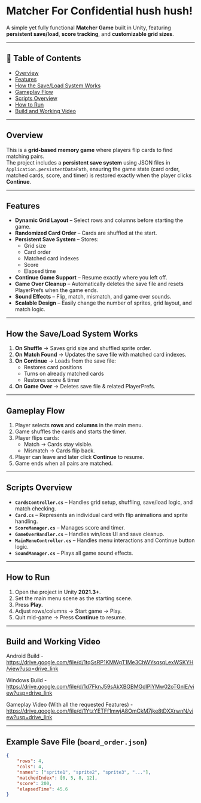 # Matcher For Confidential hush hush!
A simple yet fully functional **Matcher Game** built in Unity, featuring **persistent save/load**, **score tracking**, and **customizable grid sizes**.

---

## 📌 Table of Contents
- [Overview](#overview)
- [Features](#features)
- [How the Save/Load System Works](#how-the-saveload-system-works)
- [Gameplay Flow](#gameplay-flow)
- [Scripts Overview](#scripts-overview)
- [How to Run](#how-to-run)
- [Build and Working Video](#build-and-working-video)

---

## Overview
This is a **grid-based memory game** where players flip cards to find matching pairs.  
The project includes a **persistent save system** using JSON files in `Application.persistentDataPath`, ensuring the game state (card order, matched cards, score, and timer) is restored exactly when the player clicks **Continue**.

---

## Features
- **Dynamic Grid Layout** – Select rows and columns before starting the game.
- **Randomized Card Order** – Cards are shuffled at the start.
- **Persistent Save System** – Stores:
  - Grid size
  - Card order
  - Matched card indexes
  - Score
  - Elapsed time
- **Continue Game Support** – Resume exactly where you left off.
- **Game Over Cleanup** – Automatically deletes the save file and resets PlayerPrefs when the game ends.
- **Sound Effects** – Flip, match, mismatch, and game over sounds.
- **Scalable Design** – Easily change the number of sprites, grid layout, and match logic.

---

## How the Save/Load System Works
1. **On Shuffle** → Saves grid size and shuffled sprite order.
2. **On Match Found** → Updates the save file with matched card indexes.
3. **On Continue** → Loads from the save file:
   - Restores card positions
   - Turns on already matched cards
   - Restores score & timer
4. **On Game Over** → Deletes save file & related PlayerPrefs.

---

## Gameplay Flow
1. Player selects **rows** and **columns** in the main menu.
2. Game shuffles the cards and starts the timer.
3. Player flips cards:
   - Match → Cards stay visible.
   - Mismatch → Cards flip back.
4. Player can leave and later click **Continue** to resume.
5. Game ends when all pairs are matched.

---

## Scripts Overview
- **`CardsController.cs`** – Handles grid setup, shuffling, save/load logic, and match checking.
- **`Card.cs`** – Represents an individual card with flip animations and sprite handling.
- **`ScoreManager.cs`** – Manages score and timer.
- **`GameOverHandler.cs`** – Handles win/loss UI and save cleanup.
- **`MainMenuController.cs`** – Handles menu interactions and Continue button logic.
- **`SoundManager.cs`** – Plays all game sound effects.

---

## How to Run
1. Open the project in Unity **2021.3+**.
2. Set the main menu scene as the starting scene.
3. Press **Play**.
4. Adjust rows/columns → Start game → Play.
5. Quit mid-game → Press **Continue** to resume.

---

## Build and Working Video 

Android Build - https://drive.google.com/file/d/1tqSsRP1KMWgT1Me3ChWYsqsqLexWSKYH/view?usp=drive_link

Windows Build - https://drive.google.com/file/d/1d7FknJ59sAkXBGBMGdlPlYMw02oTGnlE/view?usp=drive_link

Gameplay Video (With all the requested Features) - https://drive.google.com/file/d/1YtzYETFf1mwjA8OmCkM7jke8tDXXrwnN/view?usp=drive_link


---

## Example Save File (`board_order.json`)
```json
{
    "rows": 4,
    "cols": 4,
    "names": ["sprite1", "sprite2", "sprite3", "..."],
    "matchedIndex": [0, 5, 8, 12],
    "score": 200,
    "elapsedTime": 45.6
}
